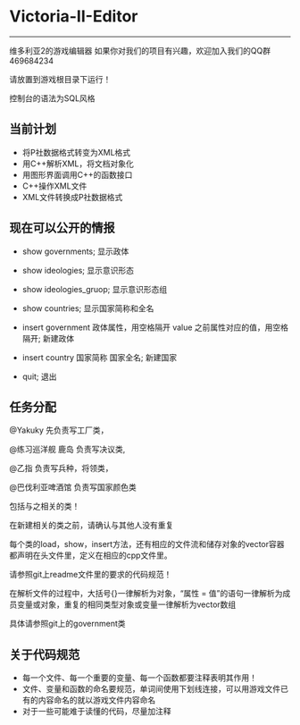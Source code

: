 # Victoria-II-Editor
----------------------
维多利亚2的游戏编辑器
如果你对我们的项目有兴趣，欢迎加入我们的QQ群469684234

请放置到游戏根目录下运行！

控制台的语法为SQL风格

## 当前计划 ##
- 将P社数据格式转变为XML格式
- 用C++解析XML，将文档对象化
- 用图形界面调用C++的函数接口
- C++操作XML文件
- XML文件转换成P社数据格式

## 现在可以公开的情报 ##
- show governments;  显示政体
- show ideologies; 显示意识形态
- show ideologies_gruop; 显示意识形态组
- show countries; 显示国家简称和全名

- insert government 政体属性，用空格隔开 value 之前属性对应的值，用空格隔开;  新建政体
- insert country 国家简称 国家全名; 新建国家

- quit;  退出

## 任务分配 ##
@Yakuky 先负责写工厂类，

@练习巡洋舰 鹿岛 负责写决议类,

@乙指 负责写兵种，将领类，

@巴伐利亚啤酒馆 负责写国家颜色类

包括与之相关的类！

在新建相关的类之前，请确认与其他人没有重复

每个类的load，show，insert方法，还有相应的文件流和储存对象的vector容器都声明在头文件里，定义在相应的cpp文件里。

请参照git上readme文件里的要求的代码规范！

在解析文件的过程中，大括号{}一律解析为对象，“属性 = 值”的语句一律解析为成员变量或对象，重复的相同类型对象或变量一律解析为vector数组

具体请参照git上的government类

## 关于代码规范 ##
- 每一个文件、每一个重要的变量、每一个函数都要注释表明其作用！
- 文件、变量和函数的命名要规范，单词间使用下划线连接，可以用游戏文件已有的内容命名的就以游戏文件内容命名
- 对于一些可能难于读懂的代码，尽量加注释
